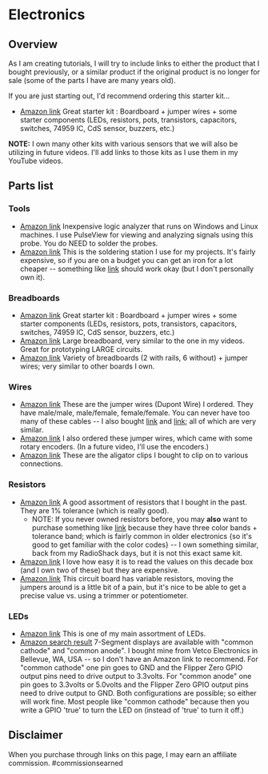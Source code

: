 # Electronics

## Overview
As I am creating tutorials, I will try to include links to either
the product that I bought previously, or a similar product if the
original product is no longer for sale (some of the parts I have are many years old).

If you are just starting out, I'd recommend ordering this starter kit...
- [Amazon link](https://amzn.to/3IyKacg) Great starter kit : Boardboard + jumper wires + some starter components (LEDs, resistors, pots, transistors, capacitors, switches, 74959 IC, CdS sensor, buzzers, etc.)

**NOTE:** I own many other kits with various sensors that we will also be utilizing in future videos.  I'll add links to those kits as I use them in my YouTube videos.


## Parts list
### Tools
- [Amazon link](https://amzn.to/3kyRqM3) Inexpensive logic analyzer that runs on Windows and Linux machines.  I use PulseView for viewing and analyzing signals using this probe.  You do NEED to solder the probes.
- [Amazon link](https://amzn.to/3kyRqM3) This is the soldering station I use for my projects.  It's fairly expensive, so if you are on a budget you can get an iron for a lot cheaper -- something like [link](https://amzn.to/3IVu9x3) should work okay (but I don't personally own it).

### Breadboards
- [Amazon link](https://amzn.to/3IyKacg) Great starter kit : Boardboard + jumper wires + some starter components (LEDs, resistors, pots, transistors, capacitors, switches, 74959 IC, CdS sensor, buzzers, etc.)
- [Amazon link](https://amzn.to/3lRGRUM) Large breadboard, very similar to the one in my videos.  Great for prototyping LARGE circuits.
- [Amazon link](https://amzn.to/3IAEUoi) Variety of breadboards (2 with rails, 6 without) + jumper wires; very similar to other boards I own.

### Wires
- [Amazon link](https://amzn.to/3lTbfOd) These are the jumper wires (Dupont Wire) I ordered.  They have male/male, male/female, female/female.  You can never have too many of these cables --  I also bought [link](https://amzn.to/3YXlob8) and [link](https://amzn.to/41cpJZL); all of which are very similar.  
- [Amazon link](https://amzn.to/3xBuUVw) I also ordered these jumper wires, which came with some rotary encoders.  (In a future video, I'll use the encoders.)
- [Amazon link](https://amzn.to/3KjRF8c) These are the aligator clips I bought to clip on to various connections.

### Resistors
- [Amazon link](https://amzn.to/3Igs0uB) A good assortment of resistors that I bought in the past.  They are 1% tolerance (which is really good).  
  - NOTE: If you never owned resistors before, you may **also** want to purchase something like [link](https://amzn.to/3xEphpS) because they have three color bands + tolerance band; which is fairly common in older electronics {so it's good to get familiar with the color codes} -- I own something similar, back from my RadioShack days, but it is not this exact same kit.
- [Amazon link](https://amzn.to/3Kk6nvJ) I love how easy it is to read the values on this decade box (and I own two of these) but they are expensive.
- [Amazon link](https://amzn.to/3IeSHzw) This circuit board has variable resistors, moving the jumpers around is a little bit of a pain, but it's nice to be able to get a precise value vs. using a trimmer or potentiometer.

### LEDs
- [Amazon link](https://amzn.to/3XNYLER) This is one of my main assortment of LEDs.
- [Amazon search result](https://amzn.to/3Ij0rkg) 7-Segment displays are available with "common cathode" and "common anode".  I bought mine from Vetco Electronics in Bellevue, WA, USA -- so I don't have an Amazon link to recommend.  For "common cathode" one pin goes to GND and the Flipper Zero GPIO output pins need to drive output to 3.3volts.  For "common anode" one pin goes to 3.3volts or 5.0volts and the Flipper Zero GPIO output pins need to drive output to GND.  Both configurations are possible; so either will work fine.  Most people like "common cathode" because then you write a GPIO 'true' to turn the LED on (instead of 'true' to turn it off.)

## Disclaimer
When you purchase through links on this page, I may earn an
affiliate commission.  #commissionsearned